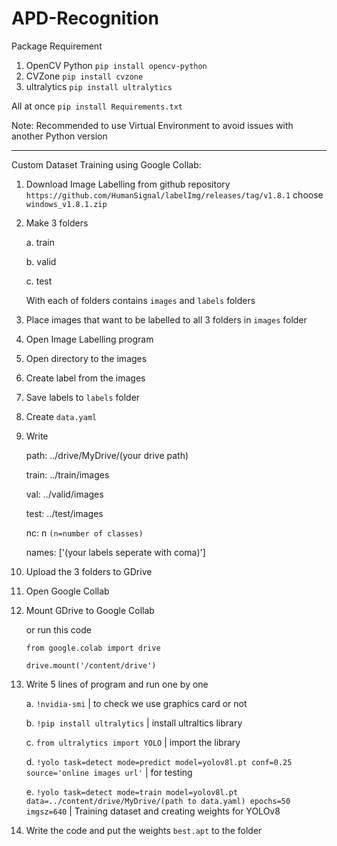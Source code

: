 # APD-Recognition

Package Requirement
1. OpenCV Python `pip install opencv-python`
2. CVZone `pip install cvzone`
3. ultralytics `pip install ultralytics`

All at once `pip install Requirements.txt`

Note: Recommended to use Virtual Environment to avoid issues with another Python version

---------------------------------------------------------------------------------

Custom Dataset Training using Google Collab:
1. Download Image Labelling from github repository `https://github.com/HumanSignal/labelImg/releases/tag/v1.8.1` choose `windows_v1.8.1.zip`
2. Make 3 folders
   
   a. train
   
   b. valid
   
   c. test
   
   With each of folders contains `images` and `labels` folders
4. Place images that want to be labelled to all 3 folders in `images` folder
5. Open Image Labelling program
6. Open directory to the images
7. Create label from the images
8. Save labels to `labels` folder
9. Create `data.yaml`
10. Write
    
    path: ../drive/MyDrive/(your drive path)
    
    train: ../train/images
    
    val: ../valid/images
    
    test: ../test/images

    nc: n `(n=number of classes)`
    
    names: ['(your labels seperate with coma)']
13. Upload the 3 folders to GDrive
14. Open Google Collab
15. Mount GDrive to Google Collab

    or run this code

    `from google.colab import drive`
    
    `drive.mount('/content/drive')`
17. Write 5 lines of program and run one by one
    
    a. `!nvidia-smi` | to check we use graphics card or not
    
    b. `!pip install ultralytics` | install ultraltics library
    
    c. `from ultralytics import YOLO` | import the library
    
    d. `!yolo task=detect mode=predict model=yolov8l.pt conf=0.25 source='online images url'` | for testing
    
    e. `!yolo task=detect mode=train model=yolov8l.pt data=../content/drive/MyDrive/(path to data.yaml) epochs=50 imgsz=640` | Training dataset and creating weights for YOLOv8
18. Write the code and put the weights `best.apt` to the folder
